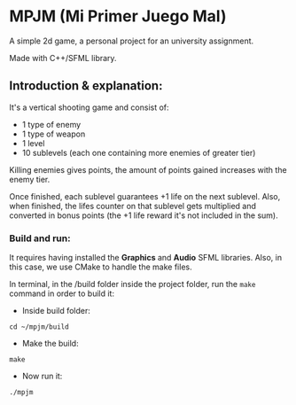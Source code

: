 # MPJM (Mi Primer Juego Mal)

A simple 2d game, a personal project for an university assignment.

Made with C++/SFML library.

## Introduction & explanation:

It's a vertical shooting game and consist of:

- 1 type of enemy
- 1 type of weapon
- 1 level
- 10 sublevels (each one containing more enemies of greater tier)

Killing enemies gives points, the amount of points gained increases with the enemy tier.

Once finished, each sublevel guarantees +1 life on the next sublevel. Also, when finished, the lifes counter on that sublevel gets multiplied and converted in bonus points (the +1 life reward it's not included in the sum).

### Build and run:

It requires having installed the **Graphics** and **Audio** SFML libraries. Also, in this case, we use CMake to handle the make files.

In terminal, in the /build folder inside the project folder, run the `make` command in order to build it:

- Inside build folder:
```
cd ~/mpjm/build
```
- Make the build:
```
make
```
- Now run it:
```
./mpjm
```
